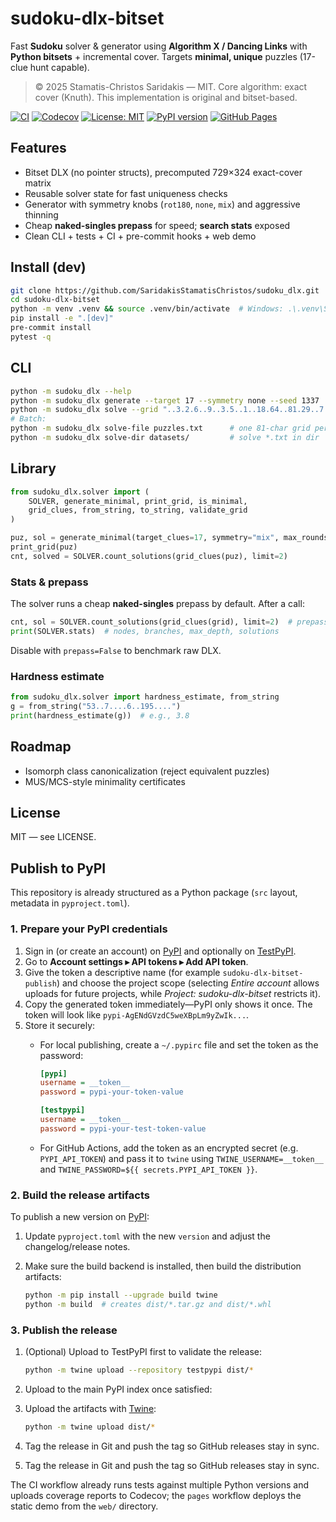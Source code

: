 # sudoku-dlx-bitset

Fast **Sudoku** solver & generator using **Algorithm X / Dancing Links** with **Python bitsets** + incremental cover.
Targets **minimal, unique** puzzles (17-clue hunt capable).

> © 2025 Stamatis-Christos Saridakis — MIT. Core algorithm: exact cover (Knuth). This implementation is original and bitset-based.

[![CI](https://github.com/SaridakisStamatisChristos/sudoku_dlx/actions/workflows/ci.yml/badge.svg?branch=main)](https://github.com/SaridakisStamatisChristos/sudoku_dlx/actions/workflows/ci.yml)
[![Codecov](https://codecov.io/gh/SaridakisStamatisChristos/sudoku_dlx/branch/main/graph/badge.svg)](https://codecov.io/gh/SaridakisStamatisChristos/sudoku_dlx)
[![License: MIT](https://img.shields.io/github/license/SaridakisStamatisChristos/sudoku_dlx.svg)](LICENSE)
[![PyPI version](https://img.shields.io/pypi/v/sudoku-dlx-bitset.svg)](https://pypi.org/project/sudoku-dlx-bitset/)
[![GitHub Pages](https://img.shields.io/badge/GitHub%20Pages-demo-blue)](https://SaridakisStamatisChristos.github.io/sudoku_dlx/)

## Features
- Bitset DLX (no pointer structs), precomputed 729×324 exact-cover matrix
- Reusable solver state for fast uniqueness checks
- Generator with symmetry knobs (`rot180`, `none`, `mix`) and aggressive thinning
- Cheap **naked-singles prepass** for speed; **search stats** exposed
- Clean CLI + tests + CI + pre-commit hooks + web demo

## Install (dev)
```bash
git clone https://github.com/SaridakisStamatisChristos/sudoku_dlx.git
cd sudoku-dlx-bitset
python -m venv .venv && source .venv/bin/activate  # Windows: .\.venv\Scripts\activate
pip install -e ".[dev]"
pre-commit install
pytest -q
```

## CLI

```bash
python -m sudoku_dlx --help
python -m sudoku_dlx generate --target 17 --symmetry none --seed 1337
python -m sudoku_dlx solve --grid "..3.2.6..9..3.5..1..18.64..81.29..7....8....67..82.5......."
# Batch:
python -m sudoku_dlx solve-file puzzles.txt      # one 81-char grid per line
python -m sudoku_dlx solve-dir datasets/         # solve *.txt in dir
```

## Library

```python
from sudoku_dlx.solver import (
    SOLVER, generate_minimal, print_grid, is_minimal,
    grid_clues, from_string, to_string, validate_grid
)

puz, sol = generate_minimal(target_clues=17, symmetry="mix", max_rounds=8000)
print_grid(puz)
cnt, solved = SOLVER.count_solutions(grid_clues(puz), limit=2)
```

### Stats & prepass

The solver runs a cheap **naked-singles** prepass by default. After a call:

```python
cnt, sol = SOLVER.count_solutions(grid_clues(grid), limit=2)  # prepass=True by default
print(SOLVER.stats)  # nodes, branches, max_depth, solutions
```

Disable with `prepass=False` to benchmark raw DLX.

### Hardness estimate

```python
from sudoku_dlx.solver import hardness_estimate, from_string
g = from_string("53..7....6..195....")
print(hardness_estimate(g))  # e.g., 3.8
```

## Roadmap

* Isomorph class canonicalization (reject equivalent puzzles)
* MUS/MCS-style minimality certificates

## License

MIT — see LICENSE.

## Publish to PyPI

This repository is already structured as a Python package (`src` layout, metadata in `pyproject.toml`).

### 1. Prepare your PyPI credentials

1. Sign in (or create an account) on [PyPI](https://pypi.org/) and optionally on [TestPyPI](https://test.pypi.org/).
2. Go to **Account settings ▸ API tokens ▸ Add API token**.
3. Give the token a descriptive name (for example `sudoku-dlx-bitset-publish`) and choose the project scope
   (selecting *Entire account* allows uploads for future projects, while *Project: sudoku-dlx-bitset* restricts it).
4. Copy the generated token immediately—PyPI only shows it once. The token will look like `pypi-AgENdGVzdC5weXBpLm9yZwIk...`.
5. Store it securely:
   * For local publishing, create a `~/.pypirc` file and set the token as the password:

     ```ini
     [pypi]
     username = __token__
     password = pypi-your-token-value

     [testpypi]
     username = __token__
     password = pypi-your-test-token-value
     ```

   * For GitHub Actions, add the token as an encrypted secret (e.g. `PYPI_API_TOKEN`) and pass it to `twine` using
     `TWINE_USERNAME=__token__` and `TWINE_PASSWORD=${{ secrets.PYPI_API_TOKEN }}`.

### 2. Build the release artifacts
To publish a new version on [PyPI](https://pypi.org/project/sudoku-dlx-bitset/):

1. Update `pyproject.toml` with the new `version` and adjust the changelog/release notes.
2. Make sure the build backend is installed, then build the distribution artifacts:

   ```bash
   python -m pip install --upgrade build twine
   python -m build  # creates dist/*.tar.gz and dist/*.whl
   ```

### 3. Publish the release

1. (Optional) Upload to TestPyPI first to validate the release:

   ```bash
   python -m twine upload --repository testpypi dist/*
   ```

2. Upload to the main PyPI index once satisfied:
3. Upload the artifacts with [Twine](https://twine.readthedocs.io/):

   ```bash
   python -m twine upload dist/*
   ```

3. Tag the release in Git and push the tag so GitHub releases stay in sync.
4. Tag the release in Git and push the tag so GitHub releases stay in sync.

The CI workflow already runs tests against multiple Python versions and uploads coverage
reports to Codecov; the `pages` workflow deploys the static demo from the `web/` directory.

